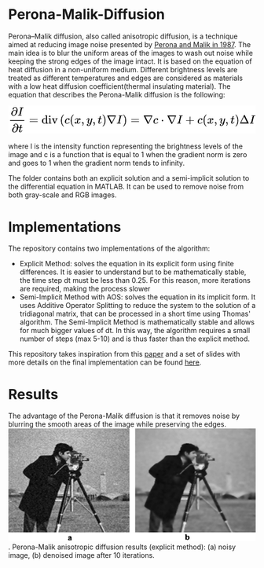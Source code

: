 # Perona-Malik-Diffusion
Perona–Malik diffusion, also called anisotropic diffusion, is a technique aimed at reducing image noise presented by [Perona and Malik in 1987](https://authors.library.caltech.edu/6498/1/PERieeetpami90.pdf).
The main idea is to blur the uniform areas of the images to wash out noise while keeping the strong edges of the image intact. 
It is based on the equation of heat diffusion in a non-uniform medium. Different brightness levels are treated as different temperatures and edges are considered as materials with a low heat diffusion coefficient(thermal insulating material). The equation that describes the Perona-Malik diffusion is the following:


![Anisotropic Diffusion Formula](_img1.jpg)




where I is the intensity function representing the brightness levels of the image and c is a function that is equal to 1 when the gradient norm is zero and goes to 1 when the gradient norm tends to infinity.

The folder contains both an explicit solution and a semi-implicit solution to the differential equation in MATLAB. It can be used to remove noise from both gray-scale and RGB images. 

# Implementations
The repository contains two implementations of the algorithm:
- Explicit Method: solves the equation in its explicit form using finite differences. It is easier to understand but to be mathematically stable, the time step dt must be less than 0.25. For this reason, more iterations are required, making the process slower
- Semi-Implicit Method with AOS: solves the equation in its implicit form. It uses Additive Operator Splitting to reduce the system to the solution of a tridiagonal matrix, that can be processed in a short time using Thomas' algorithm. The Semi-Implicit Method is mathematically stable and allows for much bigger values of dt. In this way, the algorithm requires a small number of steps (max 5-10) and is thus faster than the explicit method.

This repository takes inspiration from this [paper](https://www.researchgate.net/publication/221128740_Parallel_Implementations_of_AOS_Schemes_A_Fast_Way_of_Nonlinear_Diffusion_Filtering) and a set of slides with more details on the final implementation can be found [here](https://www.dm.unibo.it/~morigi/homepage_file/courses_file/file_dl/nonlineari_s.pdf). 

# Results
The advantage of the Perona-Malik diffusion is that it removes noise by blurring the smooth areas of the image while preserving the edges.
![Anisotropic Diffusion Examples](Perona-Malik-anisotropic-diffusion-results-a-noisy-image-b-denoised-image.png).
Perona-Malik anisotropic diffusion results (explicit method): (a) noisy image, (b) denoised image after 10 iterations.

